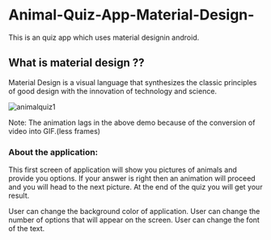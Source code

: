 # Animal-Quiz-App-Material-Design-
This is an quiz app which uses material designin android. 

## What is material design ??
Material Design is a visual language that synthesizes the classic principles of good design with the innovation of technology and science.

![animalquiz1](https://user-images.githubusercontent.com/33973666/54673915-5135e000-4b21-11e9-8731-c0be108db603.gif)


Note: The animation lags in the above demo because of the conversion of video into GIF.(less frames)
### About the application:
This first screen of application will show you pictures of animals and provide you options. If your answer is right then an animation will proceed and you will head to the next picture.
At the end of the quiz you will get your result.

User can change the background color of application.
User can change the number of options that will appear on the screen.
User  can change the font of the text. 



